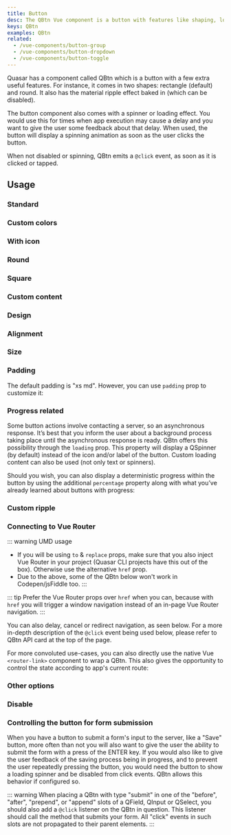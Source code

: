 ```yaml
---
title: Button
desc: The QBtn Vue component is a button with features like shaping, loading state, ripple and more.
keys: QBtn
examples: QBtn
related:
  - /vue-components/button-group
  - /vue-components/button-dropdown
  - /vue-components/button-toggle
---
```

Quasar has a component called QBtn which is a button with a few extra useful features. For instance, it comes in two shapes: rectangle (default) and round. It also has the material ripple effect baked in (which can be disabled).

The button component also comes with a spinner or loading effect. You would use this for times when app execution may cause a delay and you want to give the user some feedback about that delay. When used, the button will display a spinning animation as soon as the user clicks the button.

When not disabled or spinning, QBtn emits a `@click` event, as soon as it is clicked or tapped.

<doc-api file="QBtn" />

## Usage

### Standard

<doc-example title="Standard buttons" file="Standard" />

### Custom colors

<doc-example title="Custom colors" file="CustomColor" />

### With icon

<doc-example title="With icon" file="WithIcons" />

### Round

<doc-example title="Round buttons" file="Round" />

### Square

<doc-example title="Square buttons" file="Square" />

### Custom content

<doc-example title="Custom content" file="CustomContent" />

<doc-example title="Truncate label" file="TruncateLabel" />

### Design

<doc-example title="Button design" file="ButtonDesign" />

### Alignment

<doc-example title="Button alignment" file="ButtonAlignment" />

### Size

<doc-example title="Button size" file="ButtonSize" />

### Padding

The default padding is "xs md". However, you can use `padding` prop to customize it:

<doc-example title="Button padding" file="ButtonPadding" />

### Progress related

Some button actions involve contacting a server, so an asynchronous response. It’s best that you inform the user about a background process taking place until the asynchronous response is ready. QBtn offers this possibility through the `loading` prop. This property will display a QSpinner (by default) instead of the icon and/or label of the button. Custom loading content can also be used (not only text or spinners).

<doc-example title="Indeterminate progress" file="IndeterminateProgress" />

Should you wish, you can also display a deterministic progress within the button by using the additional `percentage` property along with what you’ve already learned about buttons with progress:

<doc-example title="Deterministic progress" file="DeterministicProgress" />

### Custom ripple

<doc-example title="Custom ripple" file="CustomRipple" />

### Connecting to Vue Router <q-badge label="updated on v2.9+" />

::: warning UMD usage
* If you will be using `to` & `replace` props, make sure that you also inject Vue Router in your project (Quasar CLI projects have this out of the box). Otherwise use the alternative `href` prop.
* Due to the above, some of the QBtn below won't work in Codepen/jsFiddle too.
:::

::: tip
Prefer the Vue Router props over `href` when you can, because with `href` you will trigger a window navigation instead of an in-page Vue Router navigation.
:::

<doc-example title="Links" file="Links" no-edit />

You can also delay, cancel or redirect navigation, as seen below. For a more in-depth description of the `@click` event being used below, please refer to QBtn API card at the top of the page.

<doc-example title="Links with delayed, cancelled or redirected navigation (v2.9+)" file="LinksWithGo" no-edit />

For more convoluted use-cases, you can also directly use the native Vue `<router-link>` component to wrap a QBtn. This also gives the opportunity to control the state according to app's current route:

<doc-example title="Scoped slot of RouterLink" file="RouterLinkExample" no-edit />

### Other options

<doc-example title="Other options" file="OtherOptions" />

### Disable

<doc-example title="Disable" file="Disabled" />

### Controlling the button for form submission
When you have a button to submit a form's input to the server, like a "Save" button, more often than not you will also want to give the user the ability to submit the form with a press of the ENTER key. If you would also like to give the user feedback of the saving process being in progress, and to prevent the user repeatedly pressing the button, you would need the button to show a loading spinner and be disabled from click events. QBtn allows this behavior if configured so.

::: warning
When placing a QBtn with type "submit" in one of the "before", "after", "prepend", or "append" slots of a QField, QInput or QSelect, you should also add a `@click` listener on the QBtn in question. This listener should call the method that submits your form. All "click" events in such slots are not propagated to their parent elements.
:::

<doc-example title="Form Submission" file="FormSubmission" />

